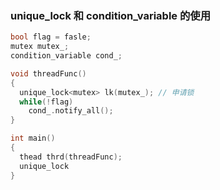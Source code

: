 ### unique_lock 和 condition_variable 的使用
```c
bool flag = fasle;
mutex mutex_;
condition_variable cond_;

void threadFunc()
{
  unique_lock<mutex> lk(mutex_); // 申请锁
  while(!flag)
    cond_.notify_all();
}

int main()
{
  thead thrd(threadFunc);
  unique_lock
}

```
